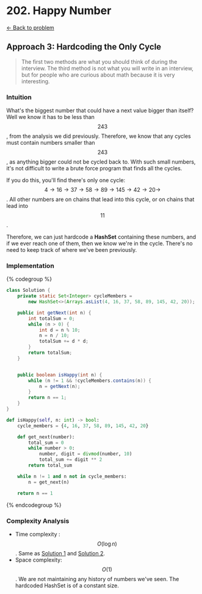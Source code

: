# 202. Happy Number
[&larr;&nbsp;Back to problem](./README.md)

## Approach 3: Hardcoding the Only Cycle

> The first two methods are what you should think of during the interview. The third method is not what you will write in an interview, but for people who are curious about math because it is very interesting.

### Intuition
What's the biggest number that could have a next value bigger than itself? Well we know it has to be less than $$243$$, from the analysis we did previously. Therefore, we know that any cycles must contain numbers smaller than $$243$$, as anything bigger could not be cycled back to. With such small numbers, it's not difficult to write a brute force program that finds all the cycles.

If you do this, you'll find there's only one cycle: $$4 \rightarrow 16 \rightarrow 37 \rightarrow 58 \rightarrow 89 \rightarrow 145 \rightarrow 42 \rightarrow 20 \rightarrow$$. All other numbers are on chains that lead into this cycle, or on chains that lead into $$11$$.

Therefore, we can just hardcode a **HashSet** containing these numbers, and if we ever reach one of them, then we know we're in the cycle. There's no need to keep track of where we've been previously.

### Implementation

{% codegroup %}
```Java
class Solution {
    private static Set<Integer> cycleMembers =
        new HashSet<>(Arrays.asList(4, 16, 37, 58, 89, 145, 42, 20));

    public int getNext(int n) {
        int totalSum = 0;
        while (n > 0) {
            int d = n % 10;
            n = n / 10;
            totalSum += d * d;
        }
        return totalSum;
    }


    public boolean isHappy(int n) {
        while (n != 1 && !cycleMembers.contains(n)) {
            n = getNext(n);
        }
        return n == 1;
    }
}
```
```Python
def isHappy(self, n: int) -> bool:
    cycle_members = {4, 16, 37, 58, 89, 145, 42, 20}

    def get_next(number):
        total_sum = 0
        while number > 0:
            number, digit = divmod(number, 10)
            total_sum += digit ** 2
        return total_sum

    while n != 1 and n not in cycle_members:
        n = get_next(n)

    return n == 1
```
{% endcodegroup %}

### Complexity Analysis

* Time complexity : $$O(\log n)$$. Same as [Solution 1](./Solution1.md) and [Solution 2](./Solution2.md).
* Space complexity: $$O(1)$$. We are not maintaining any history of numbers we've seen. The hardcoded HashSet is of a constant size.
